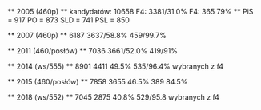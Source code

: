 ** 2005 (460p)
** kandydatów: 10658  F4: 3381/31.0%  F4: 365 79%
** PiS = 917 PO = 873 SLD = 741 PSL = 850

** 2007 (460p)
** 6187 3637/58.8% 459/99.7%

** 2011 (460/posłów)
** 7036 3661/52.0% 419/91%

** 2014 (ws/555)
** 8901 4411 49.5% 535/96.4% wybranych z f4

** 2015 (460/posłów)
** 7858 3655 46.5%  389 84.5%

** 2018 (ws/552)
** 7045 2875 40.8% 529/95.8 wybranych z f4
